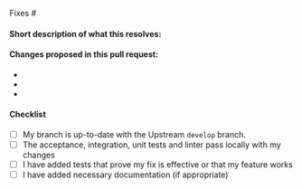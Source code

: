 <!-- 
(Thanks for sending a pull request! Please make sure you click the link above to view the contribution guidelines, then fill out the blanks below.)
-->

<!-- Add the issue number that is fixed by this PR (In the form Fixes #123) -->

Fixes #

#### Short description of what this resolves:


#### Changes proposed in this pull request:

-
-
-

#### Checklist

- [ ] My branch is up-to-date with the Upstream `develop` branch.
- [ ] The acceptance, integration, unit tests and linter pass locally with my changes
- [ ] I have added tests that prove my fix is effective or that my feature works
- [ ] I have added necessary documentation (if appropriate)
